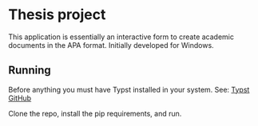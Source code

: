 # Thesis project

This application is essentially an interactive form to create academic documents in the APA format. Initially developed for Windows.

## Running

Before anything you must have Typst installed in your system. See: [Typst GitHub](https://github.com/typst/typst#installation)

Clone the repo, install the pip requirements, and run.
